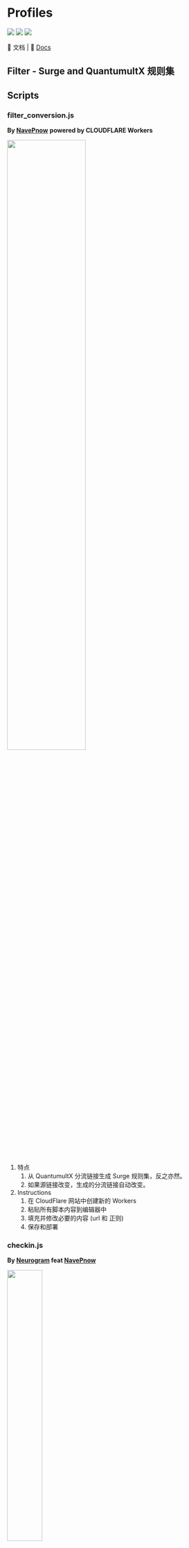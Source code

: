 # Profiles
[![](https://img.shields.io/github/stars/NavePnow/Profiles.svg)](https://github.com/NavePnow/Profiles) [![](https://img.shields.io/github/forks/NavePnow/Profiles.svg)](https://github.com/NavePnow/Profiles) [![](https://cdn.jsdelivr.net/gh/NavePnow/blog_photo@private/english.svg)](https://github.com/NavePnow/Profiles/blob/master/README_EN.md)

📖 文档 | 📖 [Docs](https://github.com/NavePnow/Profiles/blob/master/README_EN.md)

## Filter - Surge and QuantumultX 规则集

## Scripts

### filter_conversion.js
**By [NavePnow](https://github.com/NavePnow)**
**powered by CLOUDFLARE Workers**

<img src="https://cdn.jsdelivr.net/gh/NavePnow/blog_photo@private/process.jpeg" height="60%" width="60%">

1. 特点
    1. 从 QuantumultX 分流链接生成 Surge 规则集，反之亦然。
    2. 如果源链接改变，生成的分流链接自动改变。
2. Instructions
    1. 在 CloudFlare 网站中创建新的 Workers
    2. 粘贴所有脚本内容到编辑器中
    3. 填充并修改必要的内容 (url 和 正则)
    4. 保存和部署
   
### checkin.js
**By [Neurogram](https://github.com/Neurogram-R) feat [NavePnow](https://github.com/NavePnow)**

<img src="https://cdn.jsdelivr.net/gh/NavePnow/blog_photo@private/IMAGE 2019-11-12 19:57:53.jpg" height="40%" width="40%">

1. 特点
   1. 展示已用流量，剩余流量和到期时间
   2. 利用 Cron 定时运行脚本
2. 步骤
   1. `https://www.notion.so/Check-in-0797ec9f9f3f445aae241d7762cf9d8b`
   2. 如果内容出错，检查返回数据的内容以及格式并修改正则表达式

### checkin_1point.js
**By [NavePnow](https://github.com/NavePnow) feat [wangfei021325](https://t.me/wangfei021325)**

<img src="https://cdn.jsdelivr.net/gh/NavePnow/blog_photo@private/IMAGE 2019-11-12 19:58:49.jpg" height="40%" width="40%">
一亩三分地论坛自动签到脚本

[教程](https://nave.work/%E4%B8%80%E4%BA%A9%E4%B8%89%E5%88%86%E5%9C%B0%E8%87%AA%E5%8A%A8%E7%AD%BE%E5%88%B0%E8%84%9A%E6%9C%AC.html)

### 10010+.js/10010+_qx.js
**By [NavePnow](https://github.com/NavePnow)**
根据作者[coo11](https://t.me/coo11) 的 Jsbox 脚本进行修改

<img src="https://cdn.jsdelivr.net/gh/NavePnow/blog_photo@private/IMG_0666.PNG" height="40%" width="40%">

1. 特点
   1. 显示剩余流量，话费余额和流量剩余
   2. 利用 Cron 定时运行脚本
2. 步骤
   1. 在支付宝小程序“中国联通”设置你的联通手机号 (提供 api)
   2. 在 Surge/QuantumultX Scripts目录下创建 10010+.js 并复制 [链接](https://raw.githubusercontent.com/NavePnow/Profiles/master/Scripts/10010%2B.js) 所有内容到脚本中 [QuantumultX](https://raw.githubusercontent.com/NavePnow/Profiles/master/Scripts/10010%2B_qx.js) 同理
   3. 在指定地方添加联通手机号
   4. 在编辑模式下打开 Surge, 并在配置文件最后(Scripts内容下)添加`cron "00 12 * * *" debug=1,script-path=10010+.js` 
      QuantumultX([[task_local] 标签下): `00 12 * * * 10010+.js`
   5. 保存
    
3. 注意⚠️
    1. 如果你想把文件放在云端，确保该文件是私密的，因为支付宝api返回的数据包含了你的真实姓名。
    2. 如果有问题，欢迎 [反馈](https://t.me/Leped_Bot) 

### weather.js/weather_qx.js
**By [NavePnow](https://github.com/NavePnow)**
**powered by Dark Sky**

<img src="https://cdn.jsdelivr.net/gh/NavePnow/blog_photo@private/IMG_0886.jpg" height="40%" width="40%">

1. 特点
   1. 显示天气图标，当天温度，降雨概率以及实时天气信息总结
   2. 利用 Cron 定时运行脚本(8am-8pm 每隔3小时运行一次)
2. 步骤
   1. 在 [Dark Sky 网站](https://darksky.net/dev)注册账号，获得免费的 api
   2. 下载并运行 [捷径](https://www.icloud.com/shortcuts/11d347ed592f4b67847403a9052666f4)
   3. 在捷径中添加第一步生成的 Secret Key
   4. 在编辑模式下打开 Surge, 并在配置文件最后(Scripts内容下)添加`cron "0 0 8-20/3 * * *" debug=1,script-path=weather_dark.js` 
       QuantumultX([[task_local] 标签下): `0 8-20/3 * * * weather_dark.js`
   5. 保存
    
3. 注意⚠️
    1. 如果你想把文件放在云端，确保该文件是私密的，因为Dark Sky api 免费的调用次数不是无限的，具体请参考 API Usage
    2. 如果想自定义功能，请参考 [Dark Sky API](https://darksky.net/dev/docs#overview)
    3. 该脚本的目的是每天早上进行今天一天的天气提醒，因为 Dark Sky Api 有 US 极端天气警告，所以后续脚本会做相应的修改以适应本人的需求
    4. 如果有问题，欢迎 [反馈](https://t.me/Leped_Bot) 

### weibo
**By [NavePnow](https://github.com/NavePnow)**
**inspired by [Nobyda](https://t.me/nubida)**

<img src="https://cdn.jsdelivr.net/gh/NavePnow/blog_photo@private/IMG_1189.JPG" height="40%" width="40%">
微博超话自动签到脚本

[教程](https://nave.work/微博超话自动签到脚本.html)

### google_script/singtel.js
**By [NavePnow](https://github.com/NavePnow)**
**powered by Google Script**

<img src="https://cdn.jsdelivr.net/gh/NavePnow/blog_photo@private/IMG_1888.jpg" height="40%" width="40%">

1. 特点
   1. 显示剩余话费，流量，短信和电话相关信息
   2. 云端运行脚本(Google Script),无需消耗本地资源
2. 步骤
   1. 从 [BotFather](https://telegram.me/BotFather) 创建一个bot，记下 `token`，代替脚本中的关键词 `BOT_TOKEN`
   2. 从 [get_id_bot](https://telegram.me/get_id_bot) 得到用户 `id`，代替脚本中的关键词 `CHAT_ID`
   3. 安装抓包软件，例如 [HTTP Catcher](https://apps.apple.com/us/app/http-catcher/id1445874902)
   4. 安装 [hi!App](https://apps.apple.com/us/app/singtel-prepaid-hi-app/id1034712778) 软件，并利用自己的手机号进行登录
   5. 打开抓包软件进行抓包，刷新 `hi!App` (重新打开)
   6. 在网络请求中找到 `https://hiapp.aws.singtel.com/api/v2/usage/dashboard`
   7. 记下请求头中的 `Authorization` 和 `Cookie`，代替脚本中的关键词
   8. 拷贝脚本内容到 `Google Script` 的编辑器中
   9. 设置一个合适的时间去触发脚本
3.  注意⚠️
    1. 如果有问题，欢迎 [反馈](https://t.me/Leped_Bot) 

### google_script/calendar.js
**By [NavePnow](https://github.com/NavePnow)**
**powered by Google Script and Google Developers Console**

<img src="https://cdn.jsdelivr.net/gh/NavePnow/blog_photo@private/IMG_1925.jpg" height="40%" width="40%">

1. 特点
   1. 根据 `Google Calendar Api` 可同时设置多个日历进行每日提醒
   2. 云端运行脚本(Google Script),无需消耗本地资源
2. 步骤
   1. 从 [BotFather](https://telegram.me/BotFather) 创建一个bot，记下 `token`，代替脚本中的关键词
   2. 从 [get_id_bot](https://telegram.me/get_id_bot) 得到用户 `id`，代替脚本中的关键词
   3. 在 [Google Developers Console](https://console.developers.google.com) 中登录并激活你的 Google 账户
   4. 在 [Google Developers Console](https://console.developers.google.com) 激活 Google Calendar API
   5. 打开 [Google Developers Console](https://console.developers.google.com), 在凭证标签下创建新的 `Public API access key`， 代替脚本中的关键词 `API_KEY`
   6. 在 `[Google Calendar] -> [Setting and Sharing] -> [Calendar Setting]` 下找到你的 `Calendar ID` ,添加到脚本 `calendar_id` 中
   7. 拷贝脚本内容到 `Google Script` 的编辑器中
   8. 设置一个合适的时间去触发脚本
3.  注意⚠️
    1. 如果有问题，欢迎 [反馈](https://t.me/Leped_Bot) 

# Tip Jar

| PayPal                                                                                                                                                                       | 微信赞赏 WeChat Pay                                                                                                    |
| ---------------------------------------------------------------------------------------------------------------------------------------------------------------------------- | ------------------------------------------------------------------- |
| [![paypal](https://www.paypalobjects.com/en_US/i/btn/btn_donateCC_LG.gif)](https://www.paypal.com/cgi-bin/webscr?cmd=_donations&business=DSZJCN4ZUEW74&currency_code=USD&source=url) | <img src="https://cdn.jsdelivr.net/gh/NavePnow/blog_photo@private/1234.JPG" width="200">
